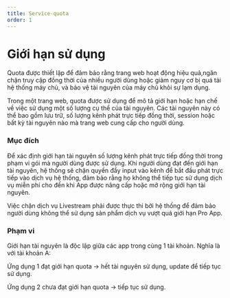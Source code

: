 ```yaml
---
title: Service-quota
order: 1
---
```


# Giới hạn sử dụng

Quota được thiết lập để đảm bảo rằng trang web hoạt động hiệu quả,ngăn chặn truy cập đồng thời của nhiều người dùng hoặc giảm nguy cơ bị quá tải hệ thống máy chủ, và bảo vệ tài nguyên của máy chủ khỏi sự lạm dụng.

Trong một trang web, quota được sử dụng để mô tả giới hạn hoặc hạn chế về việc sử dụng một số lượng cụ thể của tài nguyên. Các tài nguyên này có thể bao gồm lưu trữ, số lượng kênh phát trực tiếp đồng thời, session hoặc bất kỳ tài nguyên nào mà trang web cung cấp cho người dùng.

### Mục đích

Để xác định giới hạn tài nguyên số lượng kênh phát trực tiếp đồng thời trong phạm vi gói mà người dùng được sử dụng. Khi người dùng đạt đến giới hạn tài nguyên, hệ thống sẽ chặn quyền đẩy input vào kênh để bắt đầu phát trực tiếp vào dịch vụ hệ thống, đảm bảo rằng họ không thể tiếp tục sử dụng dịch vụ miễn phí cho đến khi App được nâng cấp hoặc mở rộng giới hạn tài nguyên.

Việc chặn dịch vụ Livestream phải được thực thi bởi hệ thống để đảm bảo người dùng không thể sử dụng sản phẩm dịch vụ vượt quá giới hạn Pro App.

### Phạm vi

Giới hạn tài nguyên là độc lập giữa các app trong cùng 1 tài khoản. Nghĩa là với tài khoản A:

Ứng dụng 1 đạt giới hạn quota → hết tài nguyên sử dụng, update để tiếp tục sử dụng.

Ứng dụng 2 chưa đạt giới hạn quota → tiếp tục sử dụng.

